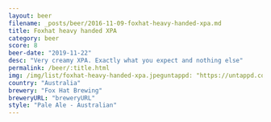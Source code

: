 ```yaml
---
layout: beer
filename: _posts/beer/2016-11-09-foxhat-heavy-handed-xpa.md
title: Foxhat heavy handed XPA
category: beer
score: 8
beer-date: "2019-11-22"
desc: "Very creamy XPA. Exactly what you expect and nothing else"
permalink: /beer/:title.html
img: /img/list/foxhat-heavy-handed-xpa.jpeguntappd: "https://untappd.com/b/fox-hat-brewing-heavy-handed-xpa/3061082"
country: "Australia"
brewery: "Fox Hat Brewing"
breweryURL: "breweryURL"
style: "Pale Ale - Australian"
---
```

